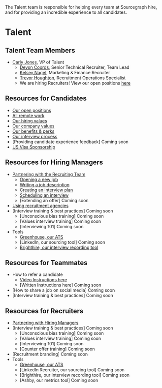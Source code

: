 The Talent team is responsible for helping every team at Sourcegraph hire, and for providing an incredible experience to all candidates. 

# Talent

## Talent Team Members
- [Carly Jones](../company/team/index.md#carly-jones-she-her), VP of Talent
    - [Devon Coords](../company/team/index.md#devon-coords-she-her), Senior Technical Recruiter, Team Lead
    - [Kelsey Nagel](../company/team/index.md#kelsey-nagel-she-her), Marketing & Finance Recruiter 
    - [Trevor Houghton](../company/team/index.md#trevor-houghton-he-him), Recruitment Operations Specialist
    - We are hiring Recruiters!  View our open positions [here](https://boards.greenhouse.io/sourcegraph91)

## Resources for Candidates
- [Our open positions](https://boards.greenhouse.io/sourcegraph91)
- [All remote work](https://about.sourcegraph.com/handbook/company/remote)
- [Our hiring values](https://about.sourcegraph.com/handbook/talent/hiring)
- [Our company values](https://about.sourcegraph.com/handbook/company/values)
- [Our benefits & perks](https://about.sourcegraph.com/handbook/people-ops/benefits-and-perks)
- [Our interview process](https://about.sourcegraph.com/handbook/talent/hiring/interview_process)
- [Providing candidate experience feedback] Coming soon
- [US Visa Sponsorship](https://about.sourcegraph.com/handbook/people-ops/visa-sponsorship)

## Resources for Hiring Managers
- [Partnering with the Recruiting Team](https://about.sourcegraph.com/handbook/talent/hiring/how_recruiting_interfaces_with_hiring_managers)
   - [Opening a new job](https://docs.google.com/forms/d/1ju9waV4k_TpYMGmYZaH5eA2swkuvIthLFKQCzqrRUZM/edit)
   - [Writing a job description](https://docs.google.com/document/d/1rJAYyARbegvvH_e-VTrHoFhU9cDG5WfHov3L12NeCO8/edit)
   - [Creating an interview plan](https://docs.google.com/spreadsheets/d/1pMG_K3pf_pP_AIvy8jjOKc-h6htDJ5QkvEMD3prAQ5Y/edit#gid=1566158302)
   - [Scheduling an interview](https://about.sourcegraph.com/handbook/talent/hiring/interview_process)
   - [Extending an offer] Coming soon
- [Using recruitment agencies](https://about.sourcegraph.com/handbook/talent/hiring)
- [Interview training & best practices] Coming soon
   - [Unconscious bias training] Coming soon
   - [Values interview training] Coming soon
   - [Interviewing 101] Coming soon
- Tools
   - [Greenhouse, our ATS](https://about.sourcegraph.com/handbook/talent/hiring/guide_to_using_greenhouse)
   - [LinkedIn, our sourcing tool] Coming soon
   - [Brighthire, our interview recording tool](https://about.sourcegraph.com/handbook/talent/hiring/guide_to_using_brighthire)

## Resources for Teammates 
- How to refer a candidate 
   - [Video Instructions here](https://vimeo.com/163888438)
   - [Written Instructions here] Coming soon
- [How to share a job on social media] Coming soon
- [Interview training & best practices] Coming soon

## Resources for Recruiters 
- [Partnering with Hiring Managers](https://about.sourcegraph.com/handbook/talent/hiring/how_recruiting_interfaces_with_hiring_managers)
- [Interview training & best practices] Coming soon
   - [Unconscious bias training] Coming soon
   - [Values interview training] Coming soon
   - [Interviewing 101] Coming soon
   - [Counter offer training] Coming soon
- [Recruitment branding] Coming soon
- Tools
   - [Greenhouse, our ATS](https://about.sourcegraph.com/handbook/talent/hiring/guide_to_using_greenhouse)
   - [LinkedIn Recruiter, our sourcing tool] Coming soon
   - [Brighthire, our interview recording tool] Coming soon
   - [Ashby, our metrics tool] Coming soon

